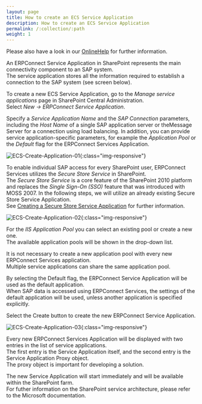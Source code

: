 ```yaml
---
layout: page
title: How to create an ECS Service Application
description: How to create an ECS Service Application
permalink: /:collection/:path
weight: 1
---
```


Please also have a look in our [OnlineHelp](https://help.theobald-software.com/en/) for further information.

An ERPConnect Service Application in SharePoint represents the main connectivity component to an SAP system. <br>
The service application stores all the information required to establish a connection to the SAP system (see screen below). 

To create a new ECS Service Application, go to the *Manage service applications* page in SharePoint Central Administration. <br>
Select *New -> ERPConnect Service Application*.

Specify a *Service Application Name* and the *SAP Connection* parameters, including the *Host Name* of a single SAP application 
server or theMessage Server for a connection using load balancing. In addition, you can provide service application-specific parameters, 
for example the *Application Pool* or the *Default* flag for the ERPConnect Services Application.

![ECS-Create-Application-01](/img/contents/ECS-Create-Application-01.png){:class="img-responsive"}

To enable individual SAP access for every SharePoint user, ERPConnect Services utilizes the *Secure Store Service* in SharePoint. <br>
The *Secure Store Service* is a core feature of the SharePoint 2010 platform and replaces the *Single Sign-On (SSO)* feature that 
was introduced with MOSS 2007. In the following steps, we will utilize an already existing Secure Store Service Application. <br>
See [Creating a Secure Store Service Application]() for further information.

![ECS-Create-Application-02](/img/contents/ECS-Create-Application-02.png){:class="img-responsive"}

For the *IIS Application Pool* you can select an existing pool or create a new one. <br>
The available application pools will be shown in the drop-down list.

It is not necessary to create a new application pool with every new ERPConnect Services application. <br>
Multiple service applications can share the same application pool.

By selecting the Default flag, the ERPConnect Service Application will be used as the default application. <br>
When SAP data is accessed using ERPConnect Services, the settings of the default application will be used, 
unless another application is specified explicitly.

Select the Create button to create the new ERPConnect Service Application.

![ECS-Create-Application-03](/img/contents/ECS-Create-Application-03.png){:class="img-responsive"}

Every new ERPConnect Services Application will be displayed with two entries in the list of service applications. <br>
The first entry is the Service Application itself, and the second entry is the Service Application Proxy object. <br>
The proxy object is important for developing a solution.

The new Service Application will start immediately and will be available within the SharePoint farm. <br>
For futher information on the SharePoint service architecture, please refer to the Microsoft documentation. 